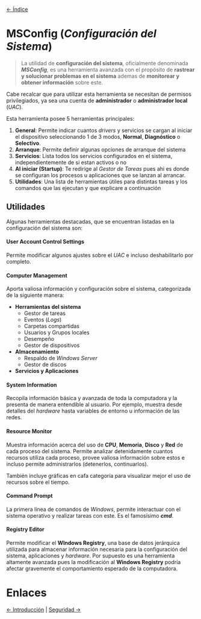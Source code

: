 [<- Índice](../SistemasWindows.md)
# MSConfig (*Configuración del Sistema*)

> La utilidad de **configuración del sistema**, oficialmente denominada ***MSConfig***, es una herramienta avanzada con el propósito de **rastrear y solucionar problemas en el sistema** ademas de **monitorear y obtener información** sobre este.

Cabe recalcar que para utilizar esta herramienta se necesitan de permisos privilegiados, ya sea una cuenta de **administrador** o **administrador local** (*UAC*).

Esta herramienta posee 5 herramientas principales:

1. **General**: Permite indicar cuantos *drivers* y servicios se cargan al iniciar el dispositivo seleccionando 1 de 3 modos, **Normal**, **Diagnóstico** o **Selectivo**.
2. **Arranque**: Permite definir algunas opciones de arranque del sistema
3. **Servicios**: Lista todos los servicios configurados en el sistema, independientemente de si estan activos o no
4. **Al iniciar (Startup)**: Te redirige al *Gestor de Tareas* pues ahi es donde se configuran los procesos u aplicaciones que se lanzan al arrancar.
5. **Utilidades**: Una lista de herramientas útiles para distintas tareas y los comandos que las ejecutan y que explicare a continuación

## Utilidades

Algunas herramientas destacadas, que se encuentran listadas en la configuración del sistema son:

#### User Account Control Settings
Permite modificar algunos ajustes sobre el *UAC* e incluso deshabilitarlo por completo.

#### Computer Management
Aporta valiosa información y configuración sobre el sistema, categorizada de la siguiente manera:

- **Herramientas del sistema**
	- Gestor de tareas
	- Eventos (*Logs*)
	- Carpetas compartidas
	- Usuarios y Grupos locales
	- Desempeño
	- Gestor de dispositivos
- **Almacenamiento**
	- Respaldo de *Windows Server*
	- Gestor de discos
- **Servicios y Aplicaciones**

#### System Information
Recopila información básica y avanzada de toda la computadora y la presenta de manera entendible al usuario. Por ejemplo, muestra desde detalles del *hardware* hasta variables de entorno u información de las redes.

#### Resource Monitor
Muestra información acerca del uso de **CPU**, **Memoria**, **Disco** y **Red** de cada proceso del sistema. Permite analizar detenidamente cuantos recursos utiliza cada proceso, provee valiosa información sobre estos e incluso permite administrarlos (detenerlos, continuarlos).

También incluye gráficas en cafa categoría para visualizar mejor el uso de recursos sobre el tiempo.

#### Command Prompt
La primera línea de comandos de *Windows*, permite interactuar con el sistema operativo y realizar tareas con este. Es el famosísimo ***cmd***.

#### Registry Editor
Permite modificar el **WIndows Registry**, una base de datos jerárquica utilizada para almacenar información necesaria para la configuración del sistema, aplicaciones y *hardware*. Por supuesto es una herramienta altamente avanzada pues la modificación al **Windows Registry** podría afectar gravemente el comportamiento esperado de la computadora.

# Enlaces

[<- Introducción](IntroduccionWindows.md) | [Seguridad ->](Seguridad.md)